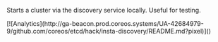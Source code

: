 Starts a cluster via the discovery service locally. Useful for testing.

<!-- BEGIN ANALYTICS --> [![Analytics](http://ga-beacon.prod.coreos.systems/UA-42684979-9/github.com/coreos/etcd/hack/insta-discovery/README.md?pixel)]() <!-- END ANALYTICS -->

